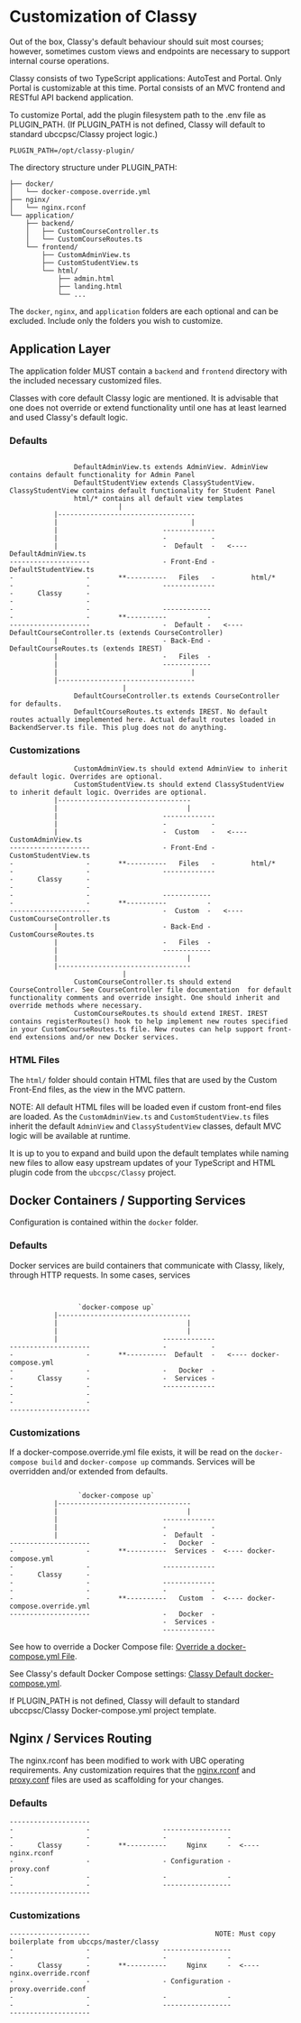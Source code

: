 # Customization of Classy

Out of the box, Classy's default behaviour should suit most courses; however, sometimes custom views and endpoints are necessary to support internal course operations.

Classy consists of two TypeScript applications: AutoTest and Portal. Only Portal is customizable at this time. Portal consists of an MVC frontend and RESTful API backend application.

To customize Portal, add the plugin filesystem path to the .env file as PLUGIN_PATH.
(If PLUGIN_PATH is not defined, Classy will default to standard ubccpsc/Classy project logic.)

```ascii
PLUGIN_PATH=/opt/classy-plugin/
```

The directory structure under PLUGIN_PATH:

```ascii
├── docker/
│   └── docker-compose.override.yml
├── nginx/
│   └── nginx.rconf
└── application/
    ├── backend/
    │   ├── CustomCourseController.ts
    │   └── CustomCourseRoutes.ts
    └── frontend/
        ├── CustomAdminView.ts
        ├── CustomStudentView.ts
        └── html/
            ├── admin.html
            ├── landing.html
            └── ...
```

The `docker`, `nginx`, and `application` folders are each optional and can be excluded. Include only the folders you wish to customize.

## Application Layer

The application folder MUST contain a `backend` and `frontend` directory with the included necessary customized files.

Classes with core default Classy logic are mentioned. It is advisable that one does not override or extend functionality until one has at least learned and used Classy's default logic.

### Defaults

```ascii
                
                DefaultAdminView.ts extends AdminView. AdminView contains default functionality for Admin Panel
                DefaultStudentView extends ClassyStudentView. ClassyStudentView contains default functionality for Student Panel
                html/* contains all default view templates
                           |
           |----------------------------------
           |                                 |
           |                          -------------
           |                          -           -
           |                          -  Default  -   <---- DefaultAdminView.ts
--------------------                  - Front-End -         DefaultStudentView.ts
-                  -       **----------   Files   -         html/*
-                  -                  -------------
-      Classy      -                  
-                  -                  
-                  -                  ------------
-                  -       **----------          -
--------------------                  -  Default -   <---- DefaultCourseController.ts (extends CourseController)
           |                          - Back-End -         DefaultCourseRoutes.ts (extends IREST)
           |                          -   Files  -
           |                          ------------
           |                                 |
           |---------------------------------- 
                            |
                DefaultCourseController.ts extends CourseController for defaults.
                DefaultCourseRoutes.ts extends IREST. No default routes actually imeplemented here. Actual default routes loaded in BackendServer.ts file. This plug does not do anything.
```

### Customizations

```ascii
                CustomAdminView.ts should extend AdminView to inherit default logic. Overrides are optional.
                CustomStudentView.ts should extend ClassyStudentView to inherit default logic. Overrides are optional.
           |---------------------------------
           |                                |
           |                          -------------
           |                          -           -
           |                          -  Custom   -   <---- CustomAdminView.ts
--------------------                  - Front-End -         CustomStudentView.ts
-                  -       **----------   Files   -         html/*
-                  -                  -------------
-      Classy      -                  
-                  -                  
-                  -                  ------------
-                  -       **----------          -
--------------------                  -  Custom  -   <---- CustomCourseController.ts
           |                          - Back-End -         CustomCourseRoutes.ts
           |                          -   Files  -
           |                          ------------
           |                                |
           |---------------------------------
                            |
                CustomCourseController.ts should extend CourseController. See CourseController file documentation  for default functionality comments and override insight. One should inherit and override methods where necessary.
                CustomCourseRoutes.ts should extend IREST. IREST contains registerRoutes() hook to help implement new routes specified in your CustomCourseRoutes.ts file. New routes can help support front-end extensions and/or new Docker services.
```

### HTML Files

The `html/` folder should contain HTML files that are used by the Custom Front-End files, as the view in the MVC pattern.

NOTE: All default HTML files will be loaded even if custom front-end files are loaded. As the `CustomAdminView.ts` and `CustomStudentView.ts` files inherit the default `AdminView` and `ClassyStudentView` classes, default MVC logic will be available at runtime.

It is up to you to expand and build upon the default templates while naming new files to allow easy upstream updates of your TypeScript and HTML plugin code from the `ubccpsc/Classy` project.



## Docker Containers / Supporting Services

Configuration is contained within the `docker` folder.

### Defaults

Docker services are build containers that communicate with Classy, likely, through HTTP requests. In some cases, services 

```ascii


                 `docker-compose up`
           |---------------------------------
           |                                |
           |                                |
           |                          -------------
--------------------                  -           -
-                  -       **----------  Default  -   <---- docker-compose.yml
-                  -                  -   Docker  -
-      Classy      -                  -  Services -
-                  -                  -------------
-                  -
-                  -
--------------------
```

### Customizations

If a docker-compose.override.yml file exists, it will be read on the `docker-compose build` and `docker-compose up` commands. Services will be overridden and/or extended from defaults.

```ascii

                 `docker-compose up`
           |---------------------------------
           |                                |
           |                          -------------
           |                          -           -
           |                          -  Default  -
--------------------                  -   Docker  - 
-                  -       **----------  Services -  <---- docker-compose.yml
-                  -                  -------------
-      Classy      -          
-                  -                  -------------
-                  -                  -           -
-                  -       **----------   Custom  -  <---- docker-compose.override.yml
--------------------                  -   Docker  -
                                      -  Services -
                                      -------------
```

See how to override a Docker Compose file: [Override a docker-compose.yml File](https://docs.docker.com/compose/extends/).

See Classy's default Docker Compose settings: [Classy Default docker-compose.yml](https://github.com/ubccpsc/classy/blob/master/docker-compose.yml).

If PLUGIN_PATH is not defined, Classy will default to standard ubccpsc/Classy Docker-compose.yml project template.

## Nginx / Services Routing

The nginx.rconf has been modified to work with UBC operating requirements. Any customization requires that the [nginx.rconf](https://github.com/ubccpsc/classy/blob/master/packages/proxy/nginx.rconf) and [proxy.conf](https://github.com/ubccpsc/classy/blob/master/packages/proxy/proxy.conf) files are used as scaffolding for your changes.

### Defaults

```ascii
--------------------                                     
-                  -                  -----------------
-                  -                  -               -
-      Classy      -       **----------     Nginx     -  <---- nginx.rconf
-                  -                  - Configuration -        proxy.conf 
-                  -                  -               -
-                  -                  -----------------
--------------------            
```

### Customizations

```ascii
--------------------                               NOTE: Must copy boilerplate from ubccps/master/classy
-                  -                  -----------------
-                  -                  -               -
-      Classy      -       **----------     Nginx     -  <---- nginx.override.rconf
-                  -                  - Configuration -        proxy.override.conf 
-                  -                  -               -
-                  -                  -----------------
--------------------
```
